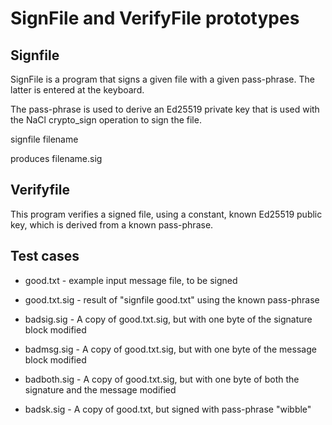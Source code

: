 # SignFile and VerifyFile prototypes

## Signfile

SignFile is a program that signs a given file with a given pass-phrase.
The latter is entered at the keyboard.

The pass-phrase is used to derive an Ed25519 private key that is used
with the NaCl crypto_sign operation to sign the file.

signfile filename

produces filename.sig

## Verifyfile

This program verifies a signed file, using a constant, known
Ed25519 public key, which is derived from a known pass-phrase.

## Test cases

* good.txt - example input message file, to be signed

* good.txt.sig - result of "signfile good.txt" using the known pass-phrase

* badsig.sig - A copy of good.txt.sig, but with one byte of the signature block modified

* badmsg.sig - A copy of good.txt.sig, but with one byte of the message block modified

* badboth.sig - A copy of good.txt.sig, but with one byte of both the signature and the message modified

* badsk.sig - A copy of good.txt, but signed with pass-phrase "wibble"
